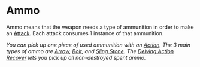 # Ammo

Ammo means that the weapon needs a type of ammunition in order to make an [Attack](../../../../Game%20Procedures/Attack.md). Each attack consumes 1 instance of that ammunition.

*You can pick up one piece of used ammunition with an [Action](../../../../Game%20Procedures/Action.md). The 3 main types of ammo are [Arrow](../Ammo/Arrow.md), [Bolt](../Ammo/Bolt.md), and [Sling Stone](../Ammo/Sling%20Stone.md). The [Delving Action](../../../../Game%20Procedures/Action.md#Delving%20Action) [Recover](../../../../Game%20Procedures/Delving.md#Recover) lets you pick up all non-destroyed spent ammo.*
